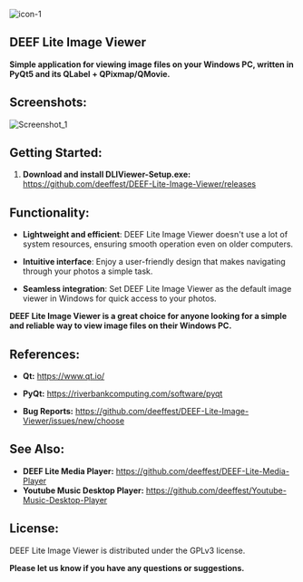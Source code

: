 ![icon-1](https://github.com/deeffest/DEEF-Lite-Image-Viewer/assets/117280555/74563545-b5b3-4ee4-820a-212e5a27b497)

## DEEF Lite Image Viewer

**Simple application for viewing image files on your Windows PC, written in PyQt5 and its QLabel + QPixmap/QMovie.**

## Screenshots:

![Screenshot_1](https://github.com/deeffest/DEEF-Lite-Image-Viewer/assets/117280555/ba63a92f-b2e2-4817-a309-ae639790620f)

## Getting Started:

1. **Download and install DLIViewer-Setup.exe:** https://github.com/deeffest/DEEF-Lite-Image-Viewer/releases

## Functionality:

- **Lightweight and efficient**: DEEF Lite Image Viewer doesn't use a lot of system resources, ensuring smooth operation even on older computers.
 
- **Intuitive interface**: Enjoy a user-friendly design that makes navigating through your photos a simple task.
 
- **Seamless integration**: Set DEEF Lite Image Viewer as the default image viewer in Windows for quick access to your photos.

**DEEF Lite Image Viewer is a great choice for anyone looking for a simple and reliable way to view image files on their Windows PC.**

## References:

- **Qt:** https://www.qt.io/

- **PyQt:** https://riverbankcomputing.com/software/pyqt

- **Bug Reports:** https://github.com/deeffest/DEEF-Lite-Image-Viewer/issues/new/choose

## See Also:

- **DEEF Lite Media Player:** https://github.com/deeffest/DEEF-Lite-Media-Player
- **Youtube Music Desktop Player:** https://github.com/deeffest/Youtube-Music-Desktop-Player

## License:

DEEF Lite Image Viewer is distributed under the GPLv3 license.

**Please let us know if you have any questions or suggestions.**
